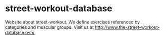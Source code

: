# street-workout-database
Website about street-workout. 
We define exercises referenced by categories and muscular groups.
Visit us at http://www.the-street-workout-database.ovh/
